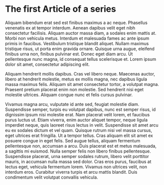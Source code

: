 # The first Article of a series

Aliquam bibendum erat sed est finibus maximus a ac neque. Phasellus venenatis ex at tempor interdum. Aenean dapibus velit eget nibh consectetur facilisis. Aliquam auctor massa diam, a sodales enim mattis at. Morbi non vehicula metus. Interdum et malesuada fames ac ante ipsum primis in faucibus. Vestibulum tristique blandit aliquet. Nullam maximus tristique risus, ut porta enim gravida ornare. Quisque urna augue, eleifend finibus urna non, finibus pulvinar est. Donec eget diam arcu. Ut pellentesque nunc magna, id consequat tellus scelerisque et. Lorem ipsum dolor sit amet, consectetur adipiscing elit.

Aliquam hendrerit mollis dapibus. Cras vel libero neque. Maecenas auctor, libero at hendrerit molestie, metus ex mollis magna, nec dapibus ligula massa maximus felis. Aliquam sit amet consectetur tortor, a volutpat magna. Praesent pretium placerat enim non molestie. Sed hendrerit nisi eget molestie ultrices. Aliquam congue nunc et felis cursus pulvinar.

Vivamus magna arcu, vulputate id ante sed, feugiat molestie diam. Suspendisse semper, turpis eu volutpat dapibus, nunc est semper risus, id dignissim ipsum nisi molestie erat. Nam placerat velit lorem, et faucibus purus luctus ut. Etiam viverra, enim auctor aliquet tempor, neque ligula imperdiet neque, quis laoreet risus lectus in velit. Suspendisse sit amet arcu eu ex sodales dictum et vel quam. Quisque rutrum nisi vel massa cursus, eget ultrices erat fringilla. Ut a tempor tellus. Cras aliquam elit sit amet ex posuere congue in eget felis. Sed augue tellus, aliquam fermentum pellentesque non, accumsan a arcu. Duis placerat est et metus malesuada, a sagittis mi euismod. Nulla semper felis non libero finibus pellentesque. Suspendisse placerat, urna semper sodales rutrum, libero velit porttitor mauris, in accumsan nulla massa sed dolor. Cras eros purus, faucibus at lectus eget, vehicula fermentum lorem. Vivamus non ultrices velit, non interdum eros. Curabitur viverra turpis et arcu mattis blandit. Duis condimentum velit volutpat convallis vehicula.